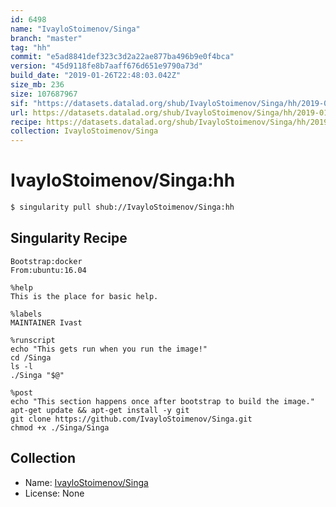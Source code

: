 ```yaml
---
id: 6498
name: "IvayloStoimenov/Singa"
branch: "master"
tag: "hh"
commit: "e5ad8841def323c3d2a22ae877ba496b9e0f4bca"
version: "45d9118fe8b7aaff676d651e9790a73d"
build_date: "2019-01-26T22:48:03.042Z"
size_mb: 236
size: 107687967
sif: "https://datasets.datalad.org/shub/IvayloStoimenov/Singa/hh/2019-01-26-e5ad8841-45d9118f/45d9118fe8b7aaff676d651e9790a73d.simg"
url: https://datasets.datalad.org/shub/IvayloStoimenov/Singa/hh/2019-01-26-e5ad8841-45d9118f/
recipe: https://datasets.datalad.org/shub/IvayloStoimenov/Singa/hh/2019-01-26-e5ad8841-45d9118f/Singularity
collection: IvayloStoimenov/Singa
---
```


# IvayloStoimenov/Singa:hh

```bash
$ singularity pull shub://IvayloStoimenov/Singa:hh
```

## Singularity Recipe

```singularity
Bootstrap:docker
From:ubuntu:16.04

%help
This is the place for basic help.

%labels
MAINTAINER Ivast

%runscript
echo "This gets run when you run the image!" 
cd /Singa
ls -l
./Singa "$@"

%post  
echo "This section happens once after bootstrap to build the image."  
apt-get update && apt-get install -y git
git clone https://github.com/IvayloStoimenov/Singa.git
chmod +x ./Singa/Singa
```

## Collection

 - Name: [IvayloStoimenov/Singa](https://github.com/IvayloStoimenov/Singa)
 - License: None

